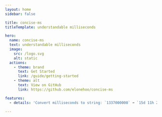 ```yaml
---
layout: home
sidebar: false

title: concise-ms
titleTemplate: understandable milliseconds

hero:
  name: concise-ms
  text: understandable milliseconds
  image:
    src: /logo.svg
    alt: static
  actions:
    - theme: brand
      text: Get Started
      link: /guide/getting-started
    - theme: alt
      text: View on GitHub
      link: https://github.com/elonehoo/concise-ms

features:
  - details: 'Convert milliseconds to string: `1337000000` ➡️ `15d 11h 23m 20s`'

---
```

